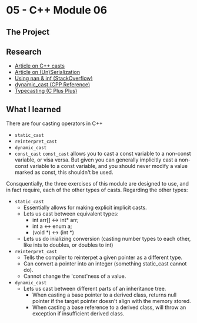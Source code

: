 # 05 - C++ Module 06
## The Project

## Research 
- [Article on C++ casts](https://cplusplus.com/articles/iG3hAqkS/)
- [Article on (Un)Serialization](https://isocpp.org/wiki/faq/serialization)
- [Using nan & inf (StackOverflow)](https://stackoverflow.com/questions/1923837/how-to-use-nan-and-inf-in-c)
- [dynamic_cast (CPP Reference)](https://en.cppreference.com/w/cpp/language/dynamic_cast)
- [Typecasting (C Plus Plus)](https://cplusplus.com/doc/oldtutorial/typecasting/)

## What I learned
There are four casting operators in C++
  - ``static_cast``
  - ``reinterpret_cast``
  - ``dynamic_cast``
  - ``const_cast``
``const_cast`` allows you to cast a const variable to a non-const variable, or visa versa. But given you can generally implicitly cast a non-const variable to a const variable, and you should never modify a value marked as const, this shouldn't be used.

Consquentially, the three exercises of this module are designed to use, and in fact require, each of the other types of casts.
Regarding the other types:
 - ``static_cast``
   - Essentially allows for making explicit implicit casts. 
   - Lets us cast between equivalent types:
      - int arr[] <-> int* arr;
	  - int a <-> enum a;
	  - (void *) <-> (int *)
   - Lets us do inializing conversion (casting number types to each other, like ints to doubles, or doubles to int)
 - ``reinterpret_cast``
   - Tells the compiler to reinterpet a given pointer as a different type. 
   - Can convert a pointer into an integer (something static_cast cannot do).
   - Cannot change the 'const'ness of a value.
 - ``dynamic_cast``
   - Lets us cast between different parts of an inheritance tree.
     - When casting a base pointer to a derived class, returns null pointer if the target pointer doesn't align with the memory stored.
	 - When casting a base reference to a derived class, will throw an exception if insufficient derived class.
